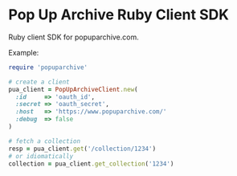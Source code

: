 Pop Up Archive Ruby Client SDK
=========================================

Ruby client SDK for popuparchive.com.

Example:

```ruby
require 'popuparchive'

# create a client
pua_client = PopUpArchiveClient.new(
  :id     => 'oauth_id',
  :secret => 'oauth_secret',
  :host   => 'https://www.popuparchive.com/'
  :debug  => false
)

# fetch a collection
resp = pua_client.get('/collection/1234')
# or idiomatically
collection = pua_client.get_collection('1234')


